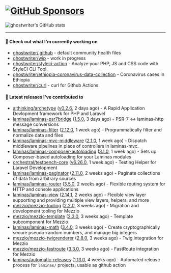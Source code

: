 # [![GitHub Sponsors](https://img.shields.io/github/sponsors/ghostwriter?label=Sponsors&style=flat-square&logo=GitHub%20Sponsors)](https://github.com/sponsors/ghostwriter)

![ghostwriter's GitHub stats](https://github-readme-stats.vercel.app/api?username=ghostwriter&show_icons=true&count_private=true&hide_title=true&hide_rank=true&icon_color=333)

---

#### 🌱 Check out what I'm currently working on

- [ghostwriter/.github](https://github.com/ghostwriter/.github) - default community health files
- [ghostwriter/wip](https://github.com/ghostwriter/wip) - work in progress
- [ghostwriter/styleci-action](https://github.com/ghostwriter/styleci-action) - Analyze your PHP, JS and CSS code with StyleCI CLI Tool.
- [ghostwriter/ethiopia-coronavirus-data-collection](https://github.com/ghostwriter/ethiopia-coronavirus-data-collection) - Coronavirus cases in Ethiopia
- [ghostwriter/curl](https://github.com/ghostwriter/curl) - curl for Github Actions

#### 🔭 Latest releases I've contributed to

- [ajthinking/archetype](https://github.com/ajthinking/archetype) ([v0.2.6](https://github.com/ajthinking/archetype/releases/tag/v0.2.6), 2 days ago) - A Rapid Application Devlopment framework for PHP and Laravel
- [laminas/laminas-psr7bridge](https://github.com/laminas/laminas-psr7bridge) ([1.5.0](https://github.com/laminas/laminas-psr7bridge/releases/tag/1.5.0), 3 days ago) - PSR-7 &lt;-&gt; laminas-http message conversions
- [laminas/laminas-filter](https://github.com/laminas/laminas-filter) ([2.12.0](https://github.com/laminas/laminas-filter/releases/tag/2.12.0), 1 week ago) - Programmatically filter and normalize data and files
- [laminas/laminas-mvc-middleware](https://github.com/laminas/laminas-mvc-middleware) ([2.1.0](https://github.com/laminas/laminas-mvc-middleware/releases/tag/2.1.0), 1 week ago) - Dispatch middleware pipelines in place of controllers in laminas-mvc.
- [laminas/laminas-composer-autoloading](https://github.com/laminas/laminas-composer-autoloading) ([3.1.0](https://github.com/laminas/laminas-composer-autoloading/releases/tag/3.1.0), 1 week ago) - Sets up Composer-based autoloading for your Laminas modules
- [orchestral/testbench-core](https://github.com/orchestral/testbench-core) ([v6.26.0](https://github.com/orchestral/testbench-core/releases/tag/v6.26.0), 1 week ago) - Testing Helper for Laravel Development
- [laminas/laminas-paginator](https://github.com/laminas/laminas-paginator) ([2.11.0](https://github.com/laminas/laminas-paginator/releases/tag/2.11.0), 2 weeks ago) - Paginate collections of data from arbitrary sources
- [laminas/laminas-router](https://github.com/laminas/laminas-router) ([3.5.0](https://github.com/laminas/laminas-router/releases/tag/3.5.0), 2 weeks ago) - Flexible routing system for HTTP and console applications
- [laminas/laminas-view](https://github.com/laminas/laminas-view) ([2.14.1](https://github.com/laminas/laminas-view/releases/tag/2.14.1), 2 weeks ago) - Flexible view layer supporting and providing multiple view layers, helpers, and more
- [mezzio/mezzio-tooling](https://github.com/mezzio/mezzio-tooling) ([2.2.0](https://github.com/mezzio/mezzio-tooling/releases/tag/2.2.0), 3 weeks ago) - Migration and development tooling for Mezzio
- [mezzio/mezzio-template](https://github.com/mezzio/mezzio-template) ([2.3.0](https://github.com/mezzio/mezzio-template/releases/tag/2.3.0), 3 weeks ago) - Template subcomponent for Mezzio
- [laminas/laminas-math](https://github.com/laminas/laminas-math) ([3.4.0](https://github.com/laminas/laminas-math/releases/tag/3.4.0), 3 weeks ago) - Create cryptographically secure pseudo-random numbers, and manage big integers
- [mezzio/mezzio-twigrenderer](https://github.com/mezzio/mezzio-twigrenderer) ([2.8.0](https://github.com/mezzio/mezzio-twigrenderer/releases/tag/2.8.0), 3 weeks ago) - Twig integration for Mezzio
- [mezzio/mezzio-fastroute](https://github.com/mezzio/mezzio-fastroute) ([3.3.0](https://github.com/mezzio/mezzio-fastroute/releases/tag/3.3.0), 3 weeks ago) - FastRoute integration for Mezzio
- [laminas/automatic-releases](https://github.com/laminas/automatic-releases) ([1.13.0](https://github.com/laminas/automatic-releases/releases/tag/1.13.0), 4 weeks ago) - Automated release process for `laminas/` projects, usable as github action

